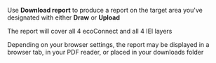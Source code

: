 Use **Download report** to produce a report on the target area you've designated
with either **Draw** or **Upload** 

The report will cover all 4 ecoConnect and all 4 IEI layers

Depending on your browser settings, the report may be displayed in a browser tab, 
in your PDF reader, or placed in your downloads folder